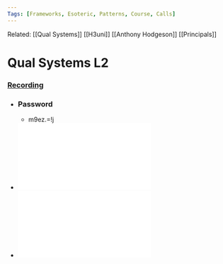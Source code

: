```yaml
---
Tags: [Frameworks, Esoteric, Patterns, Course, Calls]
---
```

Related: [[Qual Systems]] [[H3uni]] [[Anthony Hodgeson]] [[Principals]]
# Qual Systems L2

### [Recording](https://us02web.zoom.us/rec/share/xIV4cUeHzh8MijkleHbZK-vanxIx7I7stPaexgYd8467etXFG_cU9KH673Wkjcoh.c1SWvmy5mWITpZ8R)
- ### Password
	- m9ez.=!j
- ![](QSModuleTwo.pdf)
- ![](QualsystemsWorkbook.pdf)